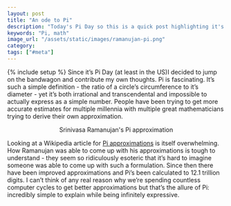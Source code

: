 ```yaml
---
layout: post
title: "An ode to Pi"
description: "Today's Pi Day so this is a quick post highlighting it's interest and appeal."
keywords: "Pi, math"
image_url: "/assets/static/images/ramanujan-pi.png"
category:
tags: ["#meta"]
---
```

{% include setup %}
Since it’s Pi Day (at least in the US)I decided to jump on the bandwagon and contribute my own thoughts. Pi is fascinating. It’s such a simple definition - the ratio of a circle’s circumference to it’s diameter - yet it’s both irrational and transcendental and impossible to actually express as a simple number. People have been trying to get more accurate estimates for multiple millennia with multiple great mathematicians trying to derive their own approximation.

<div class="thumbnail" style="border:none;">
  <amp-img src="{{ IMG_PATH }}ramanujan-pi.png" width="406" height="50" layout="responsive"></amp-img>
  <p style="text-align:center;">Srinivasa Ramanujan's Pi approximation</p>
</div>

Looking at a Wikipedia article for <a href="http://en.wikipedia.org/wiki/Approximations_of_%CF%80" target="_blank">Pi approximations</a> is itself overwhelming. How Ramanujan was able to come up with his approximations is tough to understand - they seem so ridiculously esoteric that it’s hard to imagine someone was able to come up with such a formulation. Since then there have been improved approximations and Pi’s been calculated to 12.1 trillion digits. I can’t think of any real reason why we’re spending countless computer cycles to get better approximations but that’s the allure of Pi: incredibly simple to explain while being infinitely expressive.